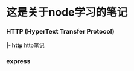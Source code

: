 # 这是关于node学习的笔记

### HTTP (HyperText Transfer Protocol)
**|- http**
 [http笔记](https://gaozhidong.github.io/node_study/http/)
### express

